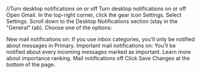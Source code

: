 //Turn desktop notifications on or off
Turn desktop notifications on or off
Open Gmail.
In the top-right corner, click the gear icon Settings.
Select Settings.
Scroll down to the Desktop Notifications section (stay in the "General" tab).
Choose one of the options:

New mail notifications on: If you use inbox categories, you’ll only be notified about messages in Primary.
Important mail notifications on: You’ll be notified about every incoming messages marked as important. Learn more about importance ranking.
Mail notifications off
Click Save Changes at the bottom of the page.
